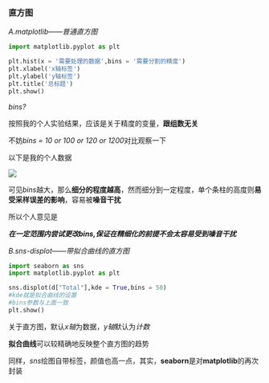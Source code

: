 ### 直方图

*A.matplotlib——普通直方图*
```python
import matplotlib.pyplot as plt

plt.hist(x = '需要处理的数据',bins = '需要分割的精度')
plt.xlabel('x轴标签')
plt.ylabel('y轴标签')
plt.title('总标题')
plt.show()
```

*bins?*

按照我的个人实验结果，应该是关于精度的变量，**跟组数无关**

不妨*bins = 10 or 100 or 120 or 1200*对比观察一下

以下是我的个人数据

![](https://github.com/sherlcok314159/data_visualization/blob/main/Images/hist.png)

可见*bins*越大，那么**细分的程度越高**，然而细分到一定程度，单个条柱的高度则**易受采样误差的影响**，容易被**噪音干扰**

所以个人意见是

***在一定范围内尝试更改bins,保证在精细化的前提不会太容易受到噪音干扰***

*B.sns-displot——带拟合曲线的直方图*
```python
import seaborn as sns
import matplotlib.pyplot as plt

sns.displot(d["Total"],kde = True,bins = 50)
#kde就是拟合曲线的设置
#bins参数与上面一致
plt.show()
```

关于直方图，默认*x轴*为数据，*y轴*默认为*计数*

**拟合曲线**可以较精确地反映整个直方图的趋势

同样，*sns*绘图自带标签，颜值也高一点，其实，**seaborn**是对**matplotlib**的再次封装